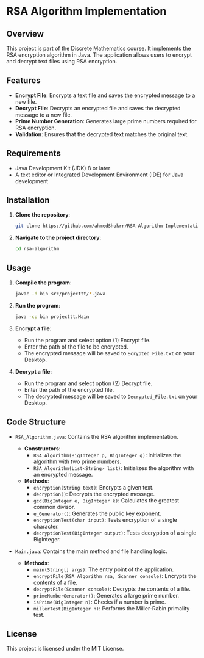 # RSA Algorithm Implementation

## Overview

This project is part of the Discrete Mathematics course. It implements the RSA encryption algorithm in Java. The application allows users to encrypt and decrypt text files using RSA encryption.

## Features

- **Encrypt File**: Encrypts a text file and saves the encrypted message to a new file.
- **Decrypt File**: Decrypts an encrypted file and saves the decrypted message to a new file.
- **Prime Number Generation**: Generates large prime numbers required for RSA encryption.
- **Validation**: Ensures that the decrypted text matches the original text.

## Requirements

- Java Development Kit (JDK) 8 or later
- A text editor or Integrated Development Environment (IDE) for Java development

## Installation

1. **Clone the repository**:
    ```bash
    git clone https://github.com/ahmedShokrr/RSA-Algorithm-Implementation.git
    ```
2. **Navigate to the project directory**:
    ```bash
    cd rsa-algorithm
    ```

## Usage

1. **Compile the program**:
    ```bash
    javac -d bin src/projecttt/*.java
    ```

2. **Run the program**:
    ```bash
    java -cp bin projecttt.Main
    ```

3. **Encrypt a file**:
    - Run the program and select option (1) Encrypt file.
    - Enter the path of the file to be encrypted.
    - The encrypted message will be saved to `Ecrypted_File.txt` on your Desktop.

4. **Decrypt a file**:
    - Run the program and select option (2) Decrypt file.
    - Enter the path of the encrypted file.
    - The decrypted message will be saved to `Decrypted_File.txt` on your Desktop.

## Code Structure

- `RSA_Algorithm.java`: Contains the RSA algorithm implementation.
  - **Constructors**:
    - `RSA_Algorithm(BigInteger p, BigInteger q)`: Initializes the algorithm with two prime numbers.
    - `RSA_Algorithm(List<String> list)`: Initializes the algorithm with an encrypted message.
  - **Methods**:
    - `encryption(String text)`: Encrypts a given text.
    - `decryption()`: Decrypts the encrypted message.
    - `gcd(BigInteger e, BigInteger k)`: Calculates the greatest common divisor.
    - `e_Generator()`: Generates the public key exponent.
    - `encryptionTest(char input)`: Tests encryption of a single character.
    - `decryptionTest(BigInteger output)`: Tests decryption of a single BigInteger.

- `Main.java`: Contains the main method and file handling logic.
  - **Methods**:
    - `main(String[] args)`: The entry point of the application.
    - `encryptFile(RSA_Algorithm rsa, Scanner console)`: Encrypts the contents of a file.
    - `decryptFile(Scanner console)`: Decrypts the contents of a file.
    - `primeNumberGenerator()`: Generates a large prime number.
    - `isPrime(BigInteger n)`: Checks if a number is prime.
    - `millerTest(BigInteger n)`: Performs the Miller-Rabin primality test.



## License

This project is licensed under the MIT License.


